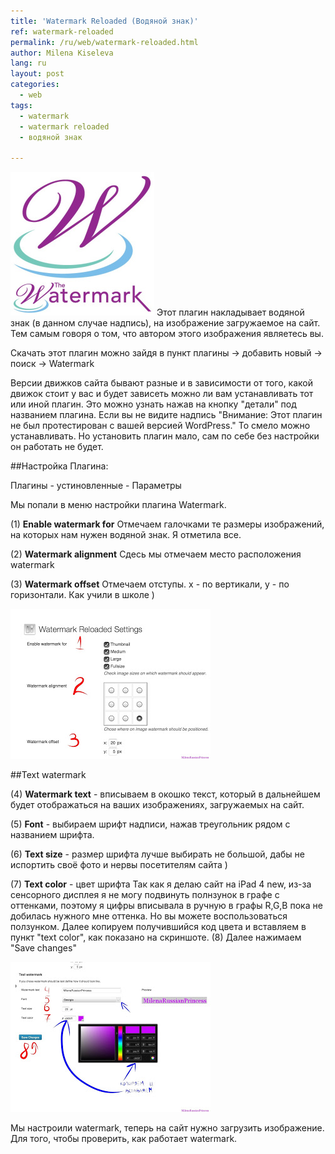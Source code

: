 ```yaml
---
title: 'Watermark Reloaded (Водяной знак)'
ref: watermark-reloaded
permalink: /ru/web/watermark-reloaded.html
author: Milena Kiseleva
lang: ru
layout: post
categories:
  - web
tags:
  - watermark
  - watermark reloaded
  - водяной знак

---
```


![thumb](/images/milena/watermark-reloaded.jpg)
Этот плагин накладывает водяной знак (в данном случае надпись), на изображение загружаемое на сайт. Тем самым говоря о том, что автором этого изображения являетесь вы.



Скачать этот плагин можно зайдя в пункт плагины -> добавить новый -> поиск -> Watermark

Версии движков сайта бывают разные и в зависимости от того, какой движок стоит у вас и будет зависеть можно ли вам устанавливать тот или иной плагин. Это можно узнать нажав на кнопку "детали" под названием плагина. Если вы не видите надпись "Внимание: Этот плагин не был протестирован с вашей версией WordPress." То смело можно устанавливать. Но установить плагин мало, сам по себе без настройки он работать не будет.

##Настройка Плагина:

Плагины - устиновленные - Параметры

Мы попали в меню настройки плагина Watermark.

(1) **Enable watermark for**
Отмечаем галочками те размеры изображений, на которых нам нужен водяной знак. Я отметила все.

(2) **Watermark alignment**
Сдесь мы отмечаем место расположения watermark

(3) **Watermark  offset** 
Отмечаем отступы. x - по вертикали, y - по горизонтали. Как учили в школе )


![](/images/milena/watermark-reloaded-1.jpg)


##Text watermark

(4) **Watermark text** - вписываем в окошко текст, который в дальнейшем будет отображаться на ваших изображениях, загружаемых на сайт.

(5) **Font** - выбираем шрифт надписи, нажав треугольник рядом с названием шрифта.

(6) **Text size** - размер шрифта лучше выбирать не большой, дабы не испортить своё фото и нервы посетителям сайта )

(7) **Text color** - цвет шрифта
Так как я делаю сайт на iPad 4 new, из-за сенсорного дисплея я не могу подвинуть полнзунок в графе с оттенками, поэтому я цифры вписывала в ручную в графы R,G,B пока не добилась нужного мне оттенка. Но вы можете воспользоваться ползунком. Далее копируем получившийся код цвета и вставляем в пункт "text color", как показано на скриншоте.
(8) Далее нажимаем "Save changes"

![](/images/milena/watermark-reloaded-2.jpg)


Мы настроили watermark, теперь на сайт нужно загрузить изображение. Для того, чтобы проверить, как работает watermark.
